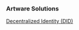### Artware Solutions

[Decentralized Identity (DID)](https://learn.microsoft.com/en-us/azure/active-directory/verifiable-credentials/verifiable-credentials-configure-tenant)